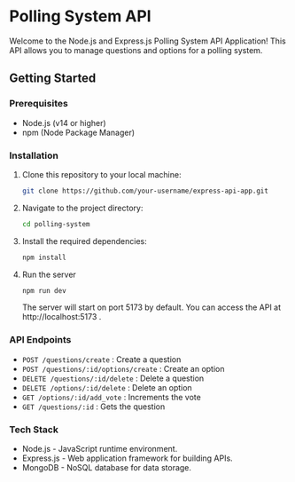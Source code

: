 # Polling System API
Welcome to the Node.js and Express.js Polling System API Application! This API allows you to manage questions and options for a polling system. 

## Getting Started

### Prerequisites
- Node.js (v14 or higher)
- npm (Node Package Manager)

### Installation

1. Clone this repository to your local machine:

   ```sh
   git clone https://github.com/your-username/express-api-app.git

   ```
2. Navigate to the project directory:
    ```sh
    cd polling-system
    ```
3. Install the required dependencies:
    ```sh
    npm install
    ```
4. Run the server
    ```sh
    npm run dev
    ```
    The server will start on port 5173 by default. You can access the API at http://localhost:5173 .

### API Endpoints

- `POST /questions/create` : Create a question
- `POST /questions/:id/options/create` : Create an option
- `DELETE /questions/:id/delete` : Delete a question
- `DELETE /options/:id/delete` : Delete an option
- `GET /options/:id/add_vote` : Increments the vote
- `GET /questions/:id` : Gets the question

### Tech Stack

- Node.js - JavaScript runtime environment.
- Express.js - Web application framework for building APIs.
- MongoDB - NoSQL database for data storage.
